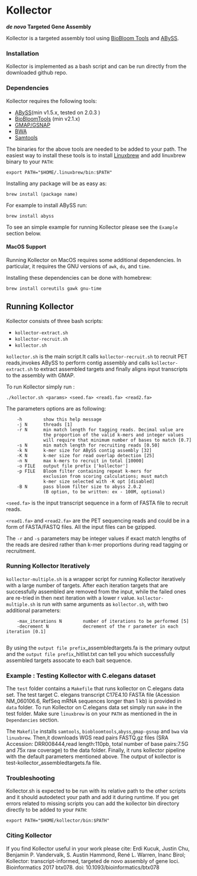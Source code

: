 # Kollector

**_de novo_ Targeted Gene Assembly**

Kollector is a targeted assembly tool using [BioBloom Tools](http://www.bcgsc.ca/platform/bioinfo/software/biobloomtools) and [ABySS](http://www.bcgsc.ca/platform/bioinfo/software/abyss).


### Installation

Kollector is implemented as a bash script and can be run directly from the downloaded github repo.

### Dependencies 

Kollector requires the following tools:

* [ABySS](http://www.bcgsc.ca/platform/bioinfo/software/abyss)(min v1.5.x, tested on 
  2.0.3 )
* [BioBloomTools](http://www.bcgsc.ca/platform/bioinfo/software/biobloomtools) (min 
  v2.1.x)
* [GMAP/GSNAP](http://research-pub.gene.com/gmap)
* [BWA](http://bio-bwa.sourceforge.net)
* [Samtools](http://www.htslib.org/)

The binaries for the above tools are needed to be added to your path. The easiest way to install these tools is to install [Linuxbrew](http://linuxbrew.sh/) and add linuxbrew binary to your `PATH`:

```{bash}
export PATH="$HOME/.linuxbrew/bin:$PATH"
```

Installing any package will be as easy as:

```{bash}
brew install (package name)
```
For example to install ABySS run:

```{bash}
brew install abyss
```

To see an simple example for running Kollector please see the `Example` section below.

#### MacOS Support
Running Kollector on MacOS requires some additional dependencies.  In particular,
it requires the GNU versions of `awk`, `du`, and `time`.

Installing these dependencies can be done with homebrew:

```{bash}
brew install coreutils gawk gnu-time
```

## Running Kollector

Kollector consists of three bash scripts:

* `kollector-extract.sh`
* `kollector-recruit.sh`
* `kollector.sh`

`kollector.sh` is the main script.It calls `kollector-recruit.sh` to recruit PET reads,invokes ABySS to perform contig assembly and calls `kollector-extract.sh` to extract assembled targets and finally aligns input transcripts to the assembly with GMAP.

To run Kollector simply run :

`./kollector.sh <params> <seed.fa> <read1.fa> <read2.fa>`


The parameters options are as following:

```{r} 
    -h        show this help message
    -j N      threads [1]
    -r N      min match length for tagging reads. Decimal value are
              the proportion of the valid k-mers and integer values
              will require that minimum number of bases to match [0.7]
    -s N      min match length for recruiting reads [0.50]
    -k N      k-mer size for ABySS contig assembly [32]
    -K N      k-mer size for read overlap detection [25]
    -n N      max k-mers to recruit in total [10000]
    -o FILE   output file prefix ['kollector']
    -p FILE   Bloom filter containing repeat k-mers for
              exclusion from scoring calculations; must match
              k-mer size selected with -K opt [disabled]
    -B N      pass bloom filter size to abyss 2.0.2 
              (B option, to be written: ex - 100M, optional)
```


 `<seed.fa>` is the input transcript sequence in a form of FASTA file to recruit reads.
 
 `<read1.fa>` and `<read2.fa>` are the PET sequencing reads and could be in a form of FASTA/FASTQ files.
All the input files can be gzipped.

The `-r` and `-s` parameters may be integer values if exact match lengths of the reads are desired rather than k-mer proportions during read tagging or recruitment.

### Running Kollector Iteratively 
`kollector-multiple.sh` is a wrapper script for running Kollector iteratively with a large number of targets. After each iteration targets that are successfully assembled are removed from the input, while the failed ones are re-tried in then next iteration with a lower r value. `kollector-multiple.sh` is run with same arguments as `kollector.sh`, with two additional parameters:
```{r} 
    -max_iterations N        number of iterations to be performed [5]
    -decrement N             decrement of the r parameter in each iteration [0.1]
  
```
By using the `output file prefix`_assembledtargets.fa is the primary output and the `output file prefix`_hitlist.txt can tell you which successfully assembled targets assocate to each bait sequence.

### Example : Testing Kollector with C.elegans dataset

The `test` folder contains a `Makefile` that runs kollector on C.elegans data set.
The test target  C. elegans transcript C17E4.10 FASTA file (Acession NM_060106.6, RefSeq mRNA sequences longer than 1 kb) is provided in `data` folder.
To run Kollector on C.elegans data set simply run `make` in the test folder. Make sure `linuxbrew` 
is on your `PATH` as mentioned in the in `Dependancies` section.

The `Makefile` installs `samtools`,  `biobloomtools`,`abyss`,`gmap-gsnap` and `bwa` via `linuxbrew`.
Then,it downloads WGS read pairs FASTQ.gz files (SRA Accession: DRR008444,read length:110pb, total number of base pairs:7.5G and 75x raw coverage) to the data folder.
Finally, it runs kollector pipeline with the default parameters mentioned above. The output of kollector is test-kollector_assembledtargets.fa file. 

### Troubleshooting

Kollector.sh is expected to be run with its relative path to the other scripts and it 
should autodetect your path and add it during runtime. If you get errors related to 
missing scripts you can add the kollector bin directory directly to be added to your `PATH`:
```{bash}
export PATH="$HOME/kollector/bin:$PATH"
```

### Citing Kollector
If you find Kollector useful in your work please cite:
Erdi Kucuk, Justin Chu, Benjamin P. Vandervalk, S. Austin Hammond, René L. Warren, Inanc Birol; Kollector: transcript-informed, targeted de novo assembly of gene loci. Bioinformatics 2017 btx078. doi: 10.1093/bioinformatics/btx078
